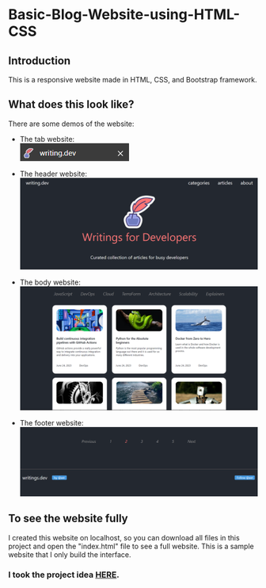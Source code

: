 # Basic-Blog-Website-using-HTML-CSS

## Introduction
This is a responsive website made in HTML, CSS, and Bootstrap framework.

## What does this look like?
There are some demos of the website: 
* The tab website:      
![alt](./image/readme_demo_tab.png)  

* The header website: 
![alt](./image/readme_demo_heading.png)

* The body website:
![alt](./image/readme_demo_body.png)

* The footer website:
![alt](./image/readme_demo_footer.png)

## To see the website fully
I created this website on localhost, so you can download all files in this project and open the "index.html" file to see a full website.
This is a sample website that I only build the interface.

### I took the project idea [HERE](https://www.figma.com/file/nh0V05z3NB87ue9v5PcO3R/writings.dev?node-id=0%3A1&mode=dev).

